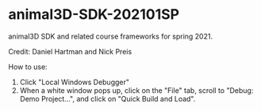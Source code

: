 # animal3D-SDK-202101SP
animal3D SDK and related course frameworks for spring 2021.

Credit: Daniel Hartman and Nick Preis

How to use:
  1. Click "Local Windows Debugger"
  2. When a white window pops up, click on the "File" tab, scroll to "Debug: Demo Project...", and click on "Quick Build and Load".
